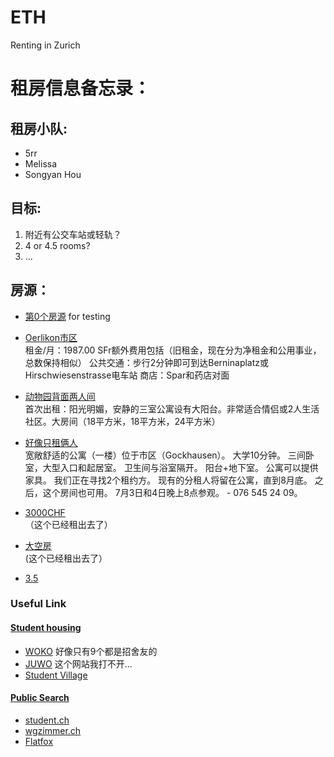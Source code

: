# ETH
Renting in Zurich

# 租房信息备忘录：
## 租房小队:
* 5rr
* Melissa
* Songyan Hou
## 目标:
1. 附近有公交车站或轻轨？
2. 4 or 4.5 rooms?
3. ...
## 房源：
* [第0个房源](https://www.baidu.com/) for testing 

* [Oerlikon市区](https://www.students.ch/wohnen/details/278114/Wohnung-68qm-Zuerich-Helle-3Zi-Wohnung-naehe-Milchbuck) <br>
租金/月：1987.00 SFr额外费用包括（旧租金，现在分为净租金和公用事业，总数保持相似）
公共交通：步行2分钟即可到达Berninaplatz或Hirschwiesenstrasse电车站
商店：Spar和药店对面


* [动物园背面两人间](https://www.students.ch/wohnen/details/276420/Wohnung-71qm-Zuerich-3-Zimmer-Wohnung-hell--ruhig) <br>
首次出租：阳光明媚，安静的三室公寓设有大阳台。非常适合情侣或2人生活社区。大房间（18平方米，18平方米，24平方米）

* [好像只租俩人](https://www.students.ch/wohnen/details/278065/Wohnung-55qm-Zuerich-Gemuetliche-4-Zimmer-WG-Wohnung) <br>
宽敞舒适的公寓（一楼）位于市区（Gockhausen）。 大学10分钟。 三间卧室，大型入口和起居室。 卫生间与浴室隔开。 阳台+地下室。 公寓可以提供家具。 我们正在寻找2个租约方。 现有的分租人将留在公寓，直到8月底。 之后，这个房间也可用。 7月3日和4日晚上8点参观。 - 076 545 24 09。


* [3000CHF](https://flatfox.ch/en/flat/ottenweg-11-8008-zurich/41860/) <br>（这个已经租出去了）

* [大空房](https://flatfox.ch/en/flat/schwamendingenstrasse-8050-zurich/42418/) <br>(这个已经租出去了）

* [3.5](https://flatfox.ch/en/flat/naglerwiesenstrasse-8049-zurich/42392/) <br>






### Useful Link
#### [Student housing](http://www.wohnen.ethz.ch/en/search-accommodation/further-search-alternatives/student-housing.html)
* [WOKO](http://www.woko.ch/) 好像只有9个都是招舍友的
* [JUWO](http://juwo.ch/index_en.php) 这个网站我打不开...
* [Student Village](http://studentvillage.ch/)

#### [Public Search](http://www.wohnen.ethz.ch/en/search-accommodation/further-search-alternatives/public-search-portals.html)
* [student.ch](https://www.students.ch/)
* [wgzimmer.ch](https://www.wgzimmer.ch/)
* [Flatfox](https://flatfox.ch/en/)

